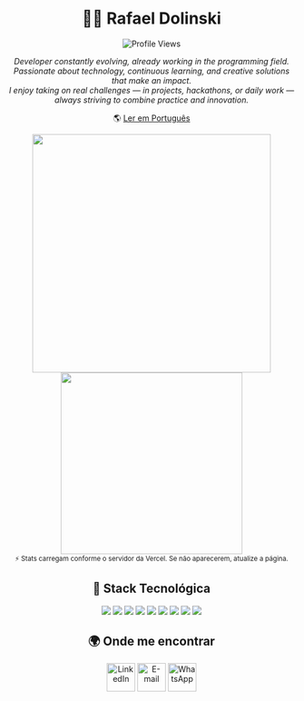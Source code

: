 <h1 align="center">👨‍💻 Rafael Dolinski</h1>

<p align="center">
  <img src="https://komarev.com/ghpvc/?username=RafaelD0linski&color=blueviolet&style=flat-square" alt="Profile Views" />
</p>

<p align="center">
  <i>
    Developer constantly evolving, already working in the programming field.<br>
    Passionate about technology, continuous learning, and creative solutions that make an impact.<br>
    I enjoy taking on real challenges — in projects, hackathons, or daily work —<br>
    always striving to combine practice and innovation.
  </i>
</p>


<p align="center">
  🌎 <a href="https://translate.google.com/translate?sl=en&tl=pt&u=https://github.com/seu-usuario/seu-repo">Ler em Português</a>
</p>
<div align="center">
  <!-- Estatísticas do GitHub -->
  <picture>
    <source srcset="https://github-readme-stats.vercel.app/api?username=RafaelD0linski&show_icons=true&hide_border=true&theme=radical" media="(prefers-color-scheme: dark)" />
    <source srcset="https://github-readme-stats.vercel.app/api?username=RafaelD0linski&show_icons=true&hide_border=true&theme=default" media="(prefers-color-scheme: light), (prefers-color-scheme: no-preference)" />
    <img src="https://github-readme-stats.vercel.app/api?username=RafaelD0linski&show_icons=true&hide_border=true&theme=default" width="420" />
  </picture>

  <!-- Linguagens mais usadas -->
  <picture>
    <source srcset="https://github-readme-stats.vercel.app/api/top-langs/?username=RafaelD0linski&layout=compact&hide_border=true&theme=radical" media="(prefers-color-scheme: dark)" />
    <source srcset="https://github-readme-stats.vercel.app/api/top-langs/?username=RafaelD0linski&layout=compact&hide_border=true&theme=default" media="(prefers-color-scheme: light), (prefers-color-scheme: no-preference)" />
    <img src="https://github-readme-stats.vercel.app/api/top-langs/?username=RafaelD0linski&layout=compact&hide_border=true&theme=default" width="320" />
  </picture>
  <br>
  <sub>⚡ Stats carregam conforme o servidor da Vercel. Se não aparecerem, atualize a página.</sub>
</div>

<h2 align="center">🧠 Stack Tecnológica</h2>

<div align="center">

[<img src="https://skillicons.dev/icons?i=flutter" />](https://flutter.dev/)
[<img src="https://skillicons.dev/icons?i=dart" />](https://dart.dev/)
[<img src="https://skillicons.dev/icons?i=postgresql" />](https://www.postgresql.org/)
[<img src="https://skillicons.dev/icons?i=github" />](https://github.com/)
[<img src="https://skillicons.dev/icons?i=figma" />](https://www.figma.com/)
[<img src="https://skillicons.dev/icons?i=git" />](https://git-scm.com/)
[<img src="https://skillicons.dev/icons?i=cs" />](https://learn.microsoft.com/pt-br/dotnet/csharp/)
[<img src="https://skillicons.dev/icons?i=dotnet" />](https://dotnet.microsoft.com/)
[<img src="https://skillicons.dev/icons?i=jira" />](https://www.atlassian.com/software/jira)


<h2 align="center">🌍 Onde me encontrar</h2>

<div align="center">

[<img src="https://skillicons.dev/icons?i=linkedin" height="50" alt="LinkedIn" />](https://www.linkedin.com/in/rafael-dolinski/) 
[<img src="https://skillicons.dev/icons?i=gmail" height="50" alt="E-mail" />](mailto:rafaeldolinski14@gmail.com) 
[<img src="https://cdn.simpleicons.org/whatsapp/25D366" height="50" alt="WhatsApp" />](https://wa.me/5546991382310) 

</div>
